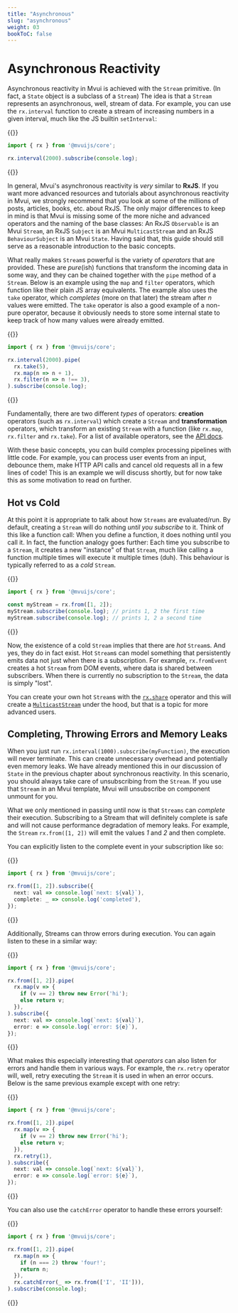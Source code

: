 ```yaml
---
title: "Asynchronous"
slug: "asynchronous"
weight: 03
bookToC: false
---
```


# Asynchronous Reactivity

Asynchronous reactivity in Mvui is achieved with the `Stream` primitive. (In fact, a
`State` object is a subclass of a `Stream`) The idea is that a `Stream` represents an
asynchronous, well, stream of data. For example, you can use the `rx.interval` function to
create a stream of increasing numbers in a given interval, much like the JS builtin
`setInterval`:

{{<codeview>}}
```typescript
import { rx } from '@mvuijs/core';

rx.interval(2000).subscribe(console.log);
```
{{</codeview>}}

In general, Mvui's asynchronous reactivity is *very* similar to **RxJS**. If you want more
advanced resources and tutorials about asynchronous reactivity in Mvui, we strongly
recommend that you look at some of the millions of posts, articles, books, etc. about
RxJS. The only major differences to keep in mind is that Mvui is missing some of the more
niche and advanced operators and the naming of the base classes: An RxJS `Observable` is
an Mvui `Stream`, an RxJS `Subject` is an Mvui `MulticastStream` and an RxJS
`BehaviourSubject` is an Mvui `State`. Having said that, this guide should still serve as
a reasonable introduction to the basic concepts.

What really makes `Stream`s powerful is the variety of *operators* that are
provided. These are *pure*(ish) functions that transform the incoming data in some way,
and they can be chained together with the `pipe` method of a `Stream`. Below is an example
using the `map` and `filter` operators, which function like their plain JS array
equivalents. The example also uses the `take` operator, which *completes* (more on that
later) the stream after *n* values were emitted. The `take` operator is also a good
example of a non-pure operator, because it obviously needs to store some internal state to
keep track of how many values were already emitted.

{{<codeview>}}
```typescript
import { rx } from '@mvuijs/core';

rx.interval(2000).pipe(
  rx.take(5),
  rx.map(n => n + 1),
  rx.filter(n => n !== 3),
).subscribe(console.log);
```
{{</codeview>}}

Fundamentally, there are two different *types* of operators: **creation** operators (such
as `rx.interval`) which create a `Stream` and **transformation** operators, which
transform an existing `Stream` with a function (like `rx.map`, `rx.filter` and `rx.take`). For a list of available operators, see the [API docs](/mvui/reference/rx/rx/#stream-operators).

With these basic concepts, you can build complex processing pipelines with little
code. For example, you can process user events from an input, debounce them, make HTTP API
calls and cancel old requests all in a few lines of code! This is an example we will
discuss shortly, but for now take this as some motivation to read on further.

## Hot vs Cold

At this point it is appropriate to talk about how `Streams` are evaluated/run. By default,
creating a `Stream` will do nothing *until you subscribe* to it. Think of this like a
function call: When you define a function, it does nothing until you call it. In fact, the
function analogy goes further: Each time you subscribe to a `Stream`, it creates a new
"instance" of that `Stream`, much like calling a function multiple times will execute it
multiple times (duh). This behaviour is typically referred to as a *cold* `Stream`.

{{<codeview output-height="6em">}}
```typescript
import { rx } from '@mvuijs/core';

const myStream = rx.from([1, 2]);
myStream.subscribe(console.log); // prints 1, 2 the first time
myStream.subscribe(console.log); // prints 1, 2 a second time
```
{{</codeview>}}

Now, the existence of a cold `Stream` implies that there are *hot* `Stream`s. And yes,
they do in fact exist. Hot `Stream`s can model something that persistently emits data not
just when there is a subscription. For example, `rx.fromEvent` creates a hot `Stream` from
DOM events, where data is shared between subscribers. When there is currently no
subscription to the `Stream`, the data is simply "lost".

You can create your own hot `Stream`s with the
[`rx.share`](/mvui/reference/rx/functions/share/) operator and this will create a
[`MulticastStream`](/mvui/reference/rx/classes/multicaststream/) under the hood, but that
is a topic for more advanced users.

## Completing, Throwing Errors and Memory Leaks

When you just run `rx.interval(1000).subscribe(myFunction)`, the execution will never
terminate. This can create unnecessary overhead and potentially even memory leaks. We have
already mentioned this in our discussion of `State` in the previous chapter about
synchronous reactivity. In this scenario, you should always take care of unsubscribing
from the `Stream`. If you use that `Stream` in an Mvui template, Mvui will unsubscribe on
component unmount for you.

What we only mentioned in passing until now is that `Streams` can *complete* their
execution. Subscribing to a Stream that will definitely complete is safe and will not
cause performance degradation of memory leaks. For example, the `Stream` `rx.from([1, 2])`
will emit the values *1* and *2* and then complete.

You can explicitly listen to the complete event in your subscription like so:

{{<codeview>}}
```typescript
import { rx } from '@mvuijs/core';

rx.from([1, 2]).subscribe({
  next: val => console.log(`next: ${val}`),
  complete: _ => console.log('completed'),
});
```
{{</codeview>}}

Additionally, Streams can throw errors during execution. You can again listen to these in
a similar way:

{{<codeview>}}
```typescript
import { rx } from '@mvuijs/core';

rx.from([1, 2]).pipe(
  rx.map(v => {
    if (v == 2) throw new Error('hi');
    else return v;
  }),
).subscribe({
  next: val => console.log(`next: ${val}`),
  error: e => console.log(`error: ${e}`),
});
```
{{</codeview>}}

What makes this especially interesting that *operators* can also listen for errors and
handle them in various ways. For example, the `rx.retry` operator will, well, retry
executing the `Stream` it is used in when an error occurs. Below is the same previous
example except with one retry:

{{<codeview>}}
```typescript
import { rx } from '@mvuijs/core';

rx.from([1, 2]).pipe(
  rx.map(v => {
    if (v == 2) throw new Error('hi');
    else return v;
  }),
  rx.retry(1),
).subscribe({
  next: val => console.log(`next: ${val}`),
  error: e => console.log(`error: ${e}`),
});
```
{{</codeview>}}

You can also use the `catchError` operator to handle these errors yourself:

{{<codeview>}}
```typescript
import { rx } from '@mvuijs/core';

rx.from([1, 2]).pipe(
  rx.map(n => {
    if (n === 2) throw 'four!';
    return n;
  }),
  rx.catchError(_ => rx.from(['I', 'II'])),
).subscribe(console.log);
```
{{</codeview>}}

